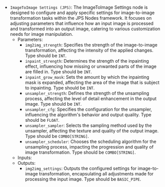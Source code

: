 - `ImageToImage Settings (JPS)`: The ImageToImage Settings node is designed to configure and apply specific settings for image-to-image transformation tasks within the JPS Nodes framework. It focuses on adjusting parameters that influence how an input image is processed and transformed into an output image, catering to various customization needs for image manipulation.
    - Parameters:
        - `img2img_strength`: Specifies the strength of the image-to-image transformation, affecting the intensity of the applied changes. Type should be `INT`.
        - `inpaint_strength`: Determines the strength of the inpainting effect, influencing how missing or unwanted parts of the image are filled in. Type should be `INT`.
        - `inpaint_grow_mask`: Sets the amount by which the inpainting mask is expanded, affecting the area of the image that is subject to inpainting. Type should be `INT`.
        - `unsampler_strength`: Defines the strength of the unsampling process, affecting the level of detail enhancement in the output image. Type should be `INT`.
        - `unsampler_cfg`: Specifies the configuration for the unsampler, influencing the algorithm's behavior and output quality. Type should be `FLOAT`.
        - `unsampler_sampler`: Selects the sampling method used by the unsampler, affecting the texture and quality of the output image. Type should be `COMBO[STRING]`.
        - `unsampler_scheduler`: Chooses the scheduling algorithm for the unsampling process, impacting the progression and quality of image transformation. Type should be `COMBO[STRING]`.
    - Inputs:
    - Outputs:
        - `img2img_settings`: Outputs the configured settings for image-to-image transformation, encapsulating all adjustments made for processing the input image. Type should be `BASIC_PIPE`.
